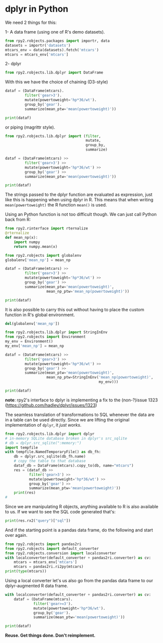# dplyr in Python

We need 2 things for this:

1- A data frame (using one of R's demo datasets).

```python
from rpy2.robjects.packages import importr, data
datasets = importr('datasets')
mtcars_env = data(datasets).fetch('mtcars')
mtcars = mtcars_env['mtcars']
```

2- dplyr

```python
from rpy2.robjects.lib.dplyr import DataFrame
```

With this we have the choice of chaining (D3-style)

```python
dataf = (DataFrame(mtcars).
         filter('gear>3').
         mutate(powertoweight='hp*36/wt').
         group_by('gear').
         summarize(mean_ptw='mean(powertoweight)'))

print(dataf)
```

or piping (magrittr style).


```python
from rpy2.robjects.lib.dplyr import (filter,
                                     mutate,
                                     group_by,
                                     summarize)

dataf = (DataFrame(mtcars) >>
         filter('gear>3') >>
         mutate(powertoweight='hp*36/wt') >>
         group_by('gear') >>
         summarize(mean_ptw='mean(powertoweight)'))

print(dataf)
```

The strings passed to the dplyr function are evaluated as expression,
just like this is happening when using dplyr in R. This means that
when writing `mean(powertoweight)` the R function `mean()` is used.

Using an Python function is not too difficult though. We can just
call Python back from R:

```python
from rpy2.rinterface import rternalize
@rternalize
def mean_np(x):
    import numpy
    return numpy.mean(x)

from rpy2.robjects import globalenv
globalenv['mean_np'] = mean_np

dataf = (DataFrame(mtcars) >>
         filter('gear>3') >>
         mutate(powertoweight='hp*36/wt') >>
         group_by('gear') >>
         summarize(mean_ptw='mean(powertoweight)',
                   mean_np_ptw='mean_np(powertoweight)'))

print(dataf)
```

It is also possible to carry this out without having to
place the custom function in R's global environment.

```python
del(globalenv['mean_np'])
```

```python
from rpy2.robjects.lib.dplyr import StringInEnv
from rpy2.robjects import Environment
my_env = Environment()
my_env['mean_np'] = mean_np

dataf = (DataFrame(mtcars) >>
         filter('gear>3') >>
         mutate(powertoweight='hp*36/wt') >>
         group_by('gear') >>
         summarize(mean_ptw='mean(powertoweight)',
                   mean_np_ptw=StringInEnv('mean_np(powertoweight)',
                                           my_env)))

print(dataf)
```


**note**: rpy2's interface to dplyr is implementing a fix to the (non-?)issue 1323
(https://github.com/hadley/dplyr/issues/1323)

The seamless translation of transformations to SQL whenever the
data are in a table can be used directly. Since we are lifting
the original implementation of `dplyr`, it *just works*.

```python
from rpy2.robjects.lib.dplyr import dplyr
# in-memory SQLite database broken in dplyr's src_sqlite
# db = dplyr.src_sqlite(":memory:")
import tempfile
with tempfile.NamedTemporaryFile() as db_fh:
    db = dplyr.src_sqlite(db_fh.name)
    # copy the table to that database
    dataf_db = DataFrame(mtcars).copy_to(db, name="mtcars")
    res = (dataf_db >>
           filter('gear>3') >>
           mutate(powertoweight='hp*36/wt') >>
           group_by('gear') >>
           summarize(mean_ptw='mean(powertoweight)'))
    print(res)
# 
```

Since we are manipulating R objects, anything available to R is also available
to us. If we want to see the SQL code generated that's:

```python
print(res.rx2("query")["sql"])
```

And if the starting point is a pandas data frame,
do the following and start over again.

```python 
from rpy2.robjects import pandas2ri
from rpy2.robjects import default_converter
from rpy2.robjects.conversion import localconverter
with localconverter(default_converter + pandas2ri.converter) as cv:
    mtcars = mtcars_env['mtcars']
    mtcars = pandas2ri.ri2py(mtcars)
print(type(mtcars))
```

Using a local converter let's us also go from the pandas data frame to our dplyr-augmented R data frame.

```python
with localconverter(default_converter + pandas2ri.converter) as cv:
    dataf = (DataFrame(mtcars).
             filter('gear>=3').
             mutate(powertoweight='hp*36/wt').
             group_by('gear').
             summarize(mean_ptw='mean(powertoweight)'))

print(dataf)
```

**Reuse. Get things done. Don't reimplement.**
